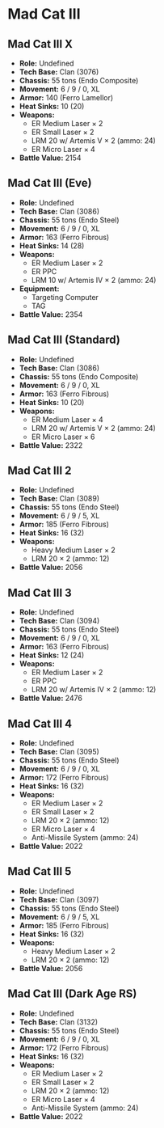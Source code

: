 # Mad Cat III
## Mad Cat III X
- **Role:** Undefined
- **Tech Base:** Clan (3076)
- **Chassis:** 55 tons (Endo Composite)
- **Movement:** 6 / 9 / 0, XL
- **Armor:** 140 (Ferro Lamellor)
- **Heat Sinks:** 10 (20)
- **Weapons:**
  - ER Medium Laser × 2
  - ER Small Laser × 2
  - LRM 20 w/ Artemis V × 2 (ammo: 24)
  - ER Micro Laser × 4
- **Battle Value:** 2154

## Mad Cat III (Eve)
- **Role:** Undefined
- **Tech Base:** Clan (3086)
- **Chassis:** 55 tons (Endo Steel)
- **Movement:** 6 / 9 / 0, XL
- **Armor:** 163 (Ferro Fibrous)
- **Heat Sinks:** 14 (28)
- **Weapons:**
  - ER Medium Laser × 2
  - ER PPC
  - LRM 10 w/ Artemis IV × 2 (ammo: 24)
- **Equipment:**
  - Targeting Computer
  - TAG
- **Battle Value:** 2354

## Mad Cat III (Standard)
- **Role:** Undefined
- **Tech Base:** Clan (3086)
- **Chassis:** 55 tons (Endo Composite)
- **Movement:** 6 / 9 / 0, XL
- **Armor:** 163 (Ferro Fibrous)
- **Heat Sinks:** 10 (20)
- **Weapons:**
  - ER Medium Laser × 4
  - LRM 20 w/ Artemis V × 2 (ammo: 24)
  - ER Micro Laser × 6
- **Battle Value:** 2322

## Mad Cat III 2
- **Role:** Undefined
- **Tech Base:** Clan (3089)
- **Chassis:** 55 tons (Endo Steel)
- **Movement:** 6 / 9 / 5, XL
- **Armor:** 185 (Ferro Fibrous)
- **Heat Sinks:** 16 (32)
- **Weapons:**
  - Heavy Medium Laser × 2
  - LRM 20 × 2 (ammo: 12)
- **Battle Value:** 2056

## Mad Cat III 3
- **Role:** Undefined
- **Tech Base:** Clan (3094)
- **Chassis:** 55 tons (Endo Steel)
- **Movement:** 6 / 9 / 0, XL
- **Armor:** 163 (Ferro Fibrous)
- **Heat Sinks:** 12 (24)
- **Weapons:**
  - ER Medium Laser × 2
  - ER PPC
  - LRM 20 w/ Artemis IV × 2 (ammo: 12)
- **Battle Value:** 2476

## Mad Cat III 4
- **Role:** Undefined
- **Tech Base:** Clan (3095)
- **Chassis:** 55 tons (Endo Steel)
- **Movement:** 6 / 9 / 0, XL
- **Armor:** 172 (Ferro Fibrous)
- **Heat Sinks:** 16 (32)
- **Weapons:**
  - ER Medium Laser × 2
  - ER Small Laser × 2
  - LRM 20 × 2 (ammo: 12)
  - ER Micro Laser × 4
  - Anti-Missile System (ammo: 24)
- **Battle Value:** 2022

## Mad Cat III 5
- **Role:** Undefined
- **Tech Base:** Clan (3097)
- **Chassis:** 55 tons (Endo Steel)
- **Movement:** 6 / 9 / 5, XL
- **Armor:** 185 (Ferro Fibrous)
- **Heat Sinks:** 16 (32)
- **Weapons:**
  - Heavy Medium Laser × 2
  - LRM 20 × 2 (ammo: 12)
- **Battle Value:** 2056

## Mad Cat III (Dark Age RS)
- **Role:** Undefined
- **Tech Base:** Clan (3132)
- **Chassis:** 55 tons (Endo Steel)
- **Movement:** 6 / 9 / 0, XL
- **Armor:** 172 (Ferro Fibrous)
- **Heat Sinks:** 16 (32)
- **Weapons:**
  - ER Medium Laser × 2
  - ER Small Laser × 2
  - LRM 20 × 2 (ammo: 12)
  - ER Micro Laser × 4
  - Anti-Missile System (ammo: 24)
- **Battle Value:** 2022

